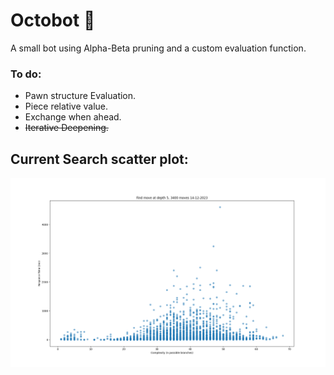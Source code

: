 # Octobot 🐙

A small bot using Alpha-Beta pruning and a custom evaluation function.

### To do:
- Pawn structure Evaluation.
- Piece relative value.
- Exchange when ahead.
- ~~Iterative Deepening.~~

## Current Search scatter plot:
![image info](Chess-Challenge/src/My%20Bot/scatterResponse5.png)
